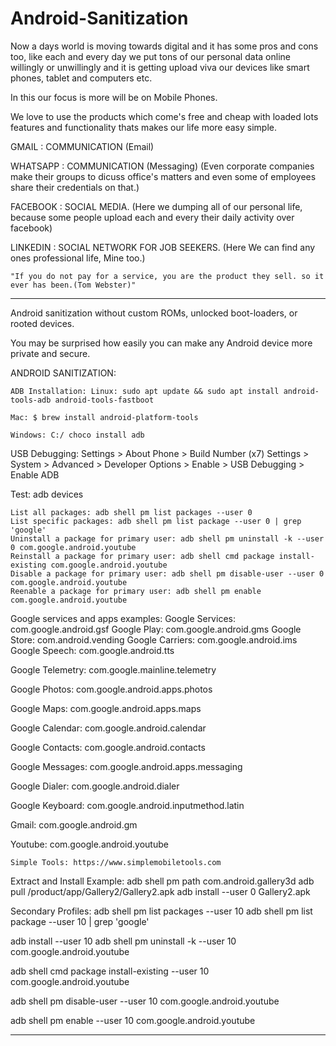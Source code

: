 # Android-Sanitization

Now a days world is moving towards digital and it has some pros and cons too, like each and every day we put tons of our personal data online willingly or unwillingly and it is getting upload viva our devices like smart phones, tablet and computers etc.

In this our focus is more will be on Mobile Phones. 

We love to use the products which come's free and cheap with loaded lots features and functionality thats makes our life more easy simple.

GMAIL : COMMUNICATION (Email)

WHATSAPP : COMMUNICATION (Messaging) (Even corporate companies make their groups to dicuss office's matters and even some of employees share their credentials on that.)

FACEBOOK : SOCIAL MEDIA. (Here we dumping all of our personal life, because some people upload each and every their daily activity over facebook)

LINKEDIN : SOCIAL NETWORK FOR JOB SEEKERS. (Here We can find any ones professional life, Mine too.)

    "If you do not pay for a service, you are the product they sell. so it ever has been.(Tom Webster)"




******************************************************************************************************************************************************************

Android sanitization without custom ROMs, unlocked boot-loaders, or rooted devices.

You may be surprised how easily you can make any Android device more private and secure. 

ANDROID SANITIZATION:

    ADB Installation: Linux: sudo apt update && sudo apt install android-tools-adb android-tools-fastboot

    Mac: $ brew install android-platform-tools 

    Windows: C:/ choco install adb 

USB Debugging: Settings > About Phone > Build Number (x7) Settings > System > Advanced > Developer Options > Enable > USB Debugging > Enable ADB 

Test: adb devices 

    List all packages: adb shell pm list packages --user 0
    List specific packages: adb shell pm list package --user 0 | grep 'google'
    Uninstall a package for primary user: adb shell pm uninstall -k --user 0 com.google.android.youtube 
    Reinstall a package for primary user: adb shell cmd package install-existing com.google.android.youtube 
    Disable a package for primary user: adb shell pm disable-user --user 0 com.google.android.youtube 
    Reenable a package for primary user: adb shell pm enable com.google.android.youtube 
    
Google services and apps examples: 
Google Services: com.google.android.gsf 
Google Play: com.google.android.gms 
Google Store: com.android.vending 
Google Carriers: com.google.android.ims 
Google Speech: com.google.android.tts 

Google Telemetry: com.google.mainline.telemetry 

Google Photos: com.google.android.apps.photos 

Google Maps: com.google.android.apps.maps 

Google Calendar: com.google.android.calendar 

Google Contacts: com.google.android.contacts 

Google Messages: com.google.android.apps.messaging 

Google Dialer: com.google.android.dialer 

Google Keyboard: com.google.android.inputmethod.latin 

Gmail: com.google.android.gm 

Youtube: com.google.android.youtube 

    Simple Tools: https://www.simplemobiletools.com 

Extract and Install Example: adb shell pm path com.android.gallery3d adb pull /product/app/Gallery2/Gallery2.apk adb install --user 0 Gallery2.apk 

Secondary Profiles: adb shell pm list packages --user 10 adb shell pm list package --user 10 | grep 'google' 

adb install --user 10 adb shell pm uninstall -k --user 10 com.google.android.youtube 

adb shell cmd package install-existing --user 10 com.google.android.youtube 

adb shell pm disable-user --user 10 com.google.android.youtube 

adb shell pm enable --user 10 com.google.android.youtube 

******************************************************************************************************************************************************************
